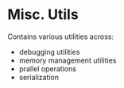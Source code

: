 # Misc. Utils

Contains various utilities across:

- debugging utilities
- memory management utilities
- prallel operations
- serialization